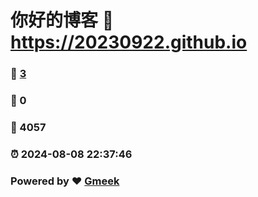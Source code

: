 # 你好的博客 :link: https://20230922.github.io 
### :page_facing_up: [3](https://20230922.github.io/tag.html) 
### :speech_balloon: 0 
### :hibiscus: 4057 
### :alarm_clock: 2024-08-08 22:37:46 
### Powered by :heart: [Gmeek](https://github.com/Meekdai/Gmeek)
